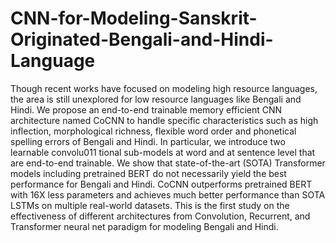 # CNN-for-Modeling-Sanskrit-Originated-Bengali-and-Hindi-Language
Though recent works have focused on modeling high resource languages, the area is still unexplored for low resource languages like Bengali and Hindi. We propose an end-to-end trainable memory efficient CNN architecture named CoCNN to handle specific characteristics such as high inflection, morphological richness, flexible word order and phonetical spelling errors of Bengali and Hindi. In particular, we introduce two learnable convolu011 tional sub-models at word and at sentence level that are end-to-end trainable. We show that state-of-the-art (SOTA) Transformer models including pretrained BERT do not necessarily yield the best performance for Bengali and Hindi. CoCNN outperforms pretrained BERT with 16X less parameters and achieves much better performance than SOTA LSTMs on multiple real-world datasets. This is the first study on the effectiveness of different architectures from Convolution, Recurrent, and Transformer neural net paradigm for modeling Bengali and Hindi.
